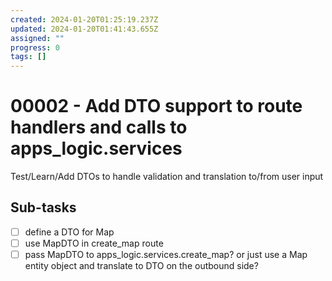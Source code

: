 ```yaml
---
created: 2024-01-20T01:25:19.237Z
updated: 2024-01-20T01:41:43.655Z
assigned: ""
progress: 0
tags: []
---
```


# 00002 - Add DTO support to route handlers and calls to apps_logic.services

Test/Learn/Add DTOs to handle validation and translation to/from user input

## Sub-tasks

- [ ] define a DTO for Map
- [ ] use MapDTO in create_map route
- [ ] pass MapDTO to apps_logic.services.create_map?  or just use a Map entity object and translate to DTO on the outbound side?
